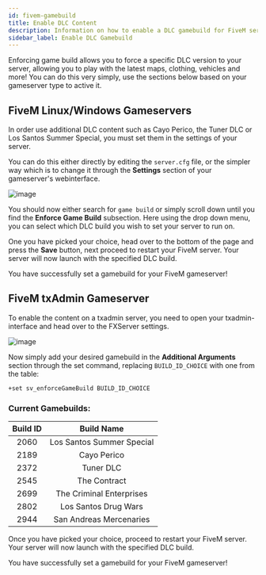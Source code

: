 ```yaml
---
id: fivem-gamebuild
title: Enable DLC Content
description: Information on how to enable a DLC gamebuild for FiveM servers - ZAP-Hosting.com
sidebar_label: Enable DLC Gamebuild
---
```


Enforcing game build allows you to force a specific DLC version to your server, allowing you to play with the latest maps, clothing, vehicles and more! You can do this very simply, use the sections below based on your gameserver type to active it.

## FiveM Linux/Windows Gameservers
In order use additional DLC content such as Cayo Perico, the Tuner DLC or Los Santos Summer Special, you must set them in the settings of your server.

You can do this either directly by editing the `server.cfg` file, or the simpler way which is to change it through the **Settings** section of your gameserver's webinterface.

![image](https://github.com/zaphosting/docs/assets/42719082/1f138326-75f0-4681-8290-ec83312179c3)

You should now either search for `game build` or simply scroll down until you find the **Enforce Game Build** subsection. Here using the drop down menu, you can select which DLC build you wish to set your server to run on.

One you have picked your choice, head over to the bottom of the page and press the **Save** button, next proceed to restart your FiveM server. Your server will now launch with the specified DLC build.

You have successfully set a gamebuild for your FiveM gameserver!

## FiveM txAdmin Gameserver
To enable the content on a txadmin server, you need to open your txadmin-interface and head over to the FXServer settings.

![image](https://user-images.githubusercontent.com/13604413/159138094-9d72159c-36f7-4193-aea9-fb1c0260ad04.png)

Now simply add your desired gamebuild in the **Additional Arguments** section through the set command, replacing `BUILD_ID_CHOICE` with one from the table:
```
+set sv_enforceGameBuild BUILD_ID_CHOICE
```

### Current Gamebuilds:

| Build ID | Build Name                |
| :------: | :-----------------------: |
| 2060     | Los Santos Summer Special |
| 2189     | Cayo Perico               |
| 2372     | Tuner DLC                 |
| 2545     | The Contract              |
| 2699     | The Criminal Enterprises  |
| 2802     | Los Santos Drug Wars      |
| 2944     | San Andreas Mercenaries   |

Once you have picked your choice, proceed to restart your FiveM server. Your server will now launch with the specified DLC build.

You have successfully set a gamebuild for your FiveM gameserver!